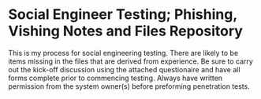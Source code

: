 # Social Engineer Testing; Phishing, Vishing Notes and Files Repository
This is my process for social engineering testing. There are likely to be items missing in the files that are derived from experience. Be sure to carry out the kick-off discussion using the attached questionaire and have all forms complete prior to commencing testing. Always have written permission from the system owner(s) before preforming penetration tests. 

